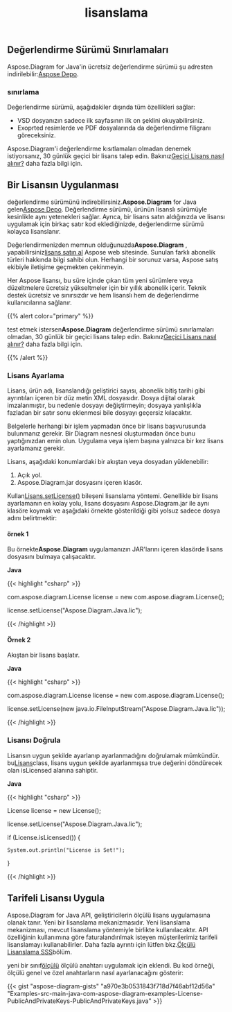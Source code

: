 ﻿---
title: lisanslama
type: docs
weight: 60
url: /tr/java/licensing/
---
## **Değerlendirme Sürümü Sınırlamaları**
 Aspose.Diagram for Java'in ücretsiz değerlendirme sürümü şu adresten indirilebilir:[Aspose Depo](https://repository.aspose.com/webapp/#/artifacts/browse/tree/General/repo/com/aspose/aspose-diagram).
### **sınırlama**
Değerlendirme sürümü, aşağıdakiler dışında tüm özellikleri sağlar:

- VSD dosyanızın sadece ilk sayfasının ilk on şeklini okuyabilirsiniz.
- Exoprted resimlerde ve PDF dosyalarında da değerlendirme filigranı göreceksiniz.

 Aspose.Diagram'i değerlendirme kısıtlamaları olmadan denemek istiyorsanız, 30 günlük geçici bir lisans talep edin. Bakınız[Geçici Lisans nasıl alınır?](https://purchase.aspose.com/temporary-license) daha fazla bilgi için.
## **Bir Lisansın Uygulanması**
 değerlendirme sürümünü indirebilirsiniz.**Aspose.Diagram** for Java gelen[Aspose Depo](https://repository.aspose.com/webapp/#/artifacts/browse/tree/General/repo/com/aspose/aspose-diagram). Değerlendirme sürümü, ürünün lisanslı sürümüyle kesinlikle aynı yetenekleri sağlar. Ayrıca, bir lisans satın aldığınızda ve lisansı uygulamak için birkaç satır kod eklediğinizde, değerlendirme sürümü kolayca lisanslanır.

 Değerlendirmenizden memnun olduğunuzda**Aspose.Diagram** , yapabilirsiniz[lisans satın al](https://purchase.aspose.com/buy) Aspose web sitesinde. Sunulan farklı abonelik türleri hakkında bilgi sahibi olun. Herhangi bir sorunuz varsa, Aspose satış ekibiyle iletişime geçmekten çekinmeyin.

Her Aspose lisansı, bu süre içinde çıkan tüm yeni sürümlere veya düzeltmelere ücretsiz yükseltmeler için bir yıllık abonelik içerir. Teknik destek ücretsiz ve sınırsızdır ve hem lisanslı hem de değerlendirme kullanıcılarına sağlanır.

{{% alert color="primary" %}} 

 test etmek istersen**Aspose.Diagram** değerlendirme sürümü sınırlamaları olmadan, 30 günlük bir geçici lisans talep edin. Bakınız[Geçici Lisans nasıl alınır?](https://purchase.aspose.com/temporary-license) daha fazla bilgi için.

{{% /alert %}} 
### **Lisans Ayarlama**
Lisans, ürün adı, lisanslandığı geliştirici sayısı, abonelik bitiş tarihi gibi ayrıntıları içeren bir düz metin XML dosyasıdır. Dosya dijital olarak imzalanmıştır, bu nedenle dosyayı değiştirmeyin; dosyaya yanlışlıkla fazladan bir satır sonu eklenmesi bile dosyayı geçersiz kılacaktır.

Belgelerle herhangi bir işlem yapmadan önce bir lisans başvurusunda bulunmanız gerekir. Bir Diagram nesnesi oluşturmadan önce bunu yaptığınızdan emin olun. Uygulama veya işlem başına yalnızca bir kez lisans ayarlamanız gerekir.

Lisans, aşağıdaki konumlardaki bir akıştan veya dosyadan yüklenebilir:

1. Açık yol.
1. Aspose.Diagram.jar dosyasını içeren klasör.

 Kullan[Lisans.setLicense()](https://reference.aspose.com/diagram/java/com.aspose.diagram/License) bileşeni lisanslama yöntemi. Genellikle bir lisans ayarlamanın en kolay yolu, lisans dosyasını Aspose.Diagram.jar ile aynı klasöre koymak ve aşağıdaki örnekte gösterildiği gibi yolsuz sadece dosya adını belirtmektir:
#### **örnek 1**
 Bu örnekte**Aspose.Diagram** uygulamanızın JAR'larını içeren klasörde lisans dosyasını bulmaya çalışacaktır.

**Java**

{{< highlight "csharp" >}}

 com.aspose.diagram.License license = new com.aspose.diagram.License();

license.setLicense("Aspose.Diagram.Java.lic");

{{< /highlight >}}
#### **Örnek 2**
Akıştan bir lisans başlatır.

**Java**

{{< highlight "csharp" >}}

 com.aspose.diagram.License license = new com.aspose.diagram.License();

license.setLicense(new java.io.FileInputStream("Aspose.Diagram.Java.lic"));

{{< /highlight >}}
### **Lisansı Doğrula**
 Lisansın uygun şekilde ayarlanıp ayarlanmadığını doğrulamak mümkündür. bu[Lisans](https://reference.aspose.com/diagram/java/com.aspose.diagram/License)class, lisans uygun şekilde ayarlanmışsa true değerini döndürecek olan isLicensed alanına sahiptir.

**Java**

{{< highlight "csharp" >}}

 License license = new License();

license.setLicense("Aspose.Diagram.Java.lic");

if (License.isLicensed()) {

    System.out.println("License is Set!");

}

{{< /highlight >}}
## **Tarifeli Lisansı Uygula**
Aspose.Diagram for Java API, geliştiricilerin ölçülü lisans uygulamasına olanak tanır. Yeni bir lisanslama mekanizmasıdır. Yeni lisanslama mekanizması, mevcut lisanslama yöntemiyle birlikte kullanılacaktır. API özelliğinin kullanımına göre faturalandırılmak isteyen müşterilerimiz tarifeli lisanslamayı kullanabilirler. Daha fazla ayrıntı için lütfen bkz.[Ölçülü Lisanslama SSS](https://purchase.aspose.com/faqs/licensing/metered)bölüm.

yeni bir sınıf[ölçülü](https://reference.aspose.com/diagram/java/com.aspose.diagram/Metered) ölçülü anahtarı uygulamak için eklendi. Bu kod örneği, ölçülü genel ve özel anahtarların nasıl ayarlanacağını gösterir:

{{< gist "aspose-diagram-gists" "a970e3b0531843f718d7f46abf12d56a" "Examples-src-main-java-com-aspose-diagram-examples-License-PublicAndPrivateKeys-PublicAndPrivateKeys.java" >}}
